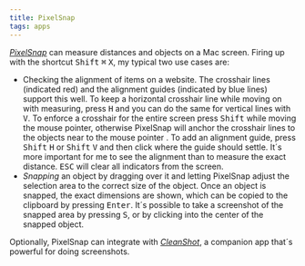 ```yaml
---
title: PixelSnap
tags: apps
---
```

[<cite>PixelSnap</cite>](https://getpixelsnap.com) can measure distances and objects on a Mac screen. Firing up with the shortcut <kbd>Shift</kbd> <kbd>⌘</kbd> <kbd>X</kbd>, my typical two use cases are:

- Checking the alignment of items on a website. The crosshair lines (indicated red) and the alignment guides (indicated by blue lines) support this well. To keep a horizontal crosshair line while moving on with measuring, press <kbd>H</kbd> and you can do the same for vertical lines with <kbd>V</kbd>. To enforce a crosshair for the entire screen press <kbd>Shift</kbd> while moving the mouse pointer, otherwise PixelSnap will anchor the crosshair lines to the objects near to the mouse pointer . To add an alignment guide, press <kbd>Shift</kbd> <kbd>H</kbd> or <kbd>Shift</kbd> <kbd>V</kbd> and then click where the guide should settle. It´s more important for me to see the alignment than to measure the exact distance. <kbd>ESC</kbd> will clear all indicators from the screen.
- *Snapping* an object by dragging over it and letting PixelSnap adjust the selection area to the correct size of the object. Once an object is snapped, the exact dimensions are shown, which can be copied to the clipboard by pressing <kbd>Enter</kbd>. It´s possible to take a screenshot of the snapped area by pressing <kbd>S</kbd>, or by clicking into the center of the snapped object. 

Optionally, PixelSnap can integrate with [<cite>CleanShot</cite>](/2024-01-07-cleanshot/), a companion app that´s powerful for doing screenshots. 



